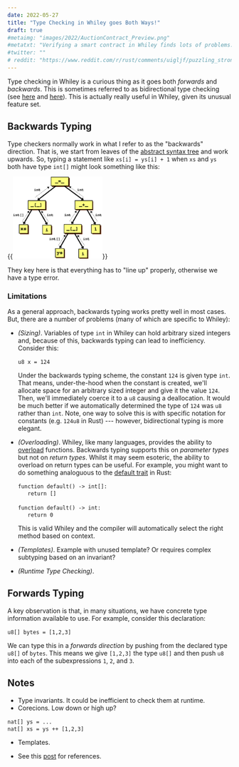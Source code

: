 ```yaml
---
date: 2022-05-27
title: "Type Checking in Whiley goes Both Ways!"
draft: true
#metaimg: "images/2022/AuctionContract_Preview.png"
#metatxt: "Verifying a smart contract in Whiley finds lots of problems."
#twitter: ""
# reddit: "https://www.reddit.com/r/rust/comments/uigljf/puzzling_strong_updates_in_rust/"
---
```


Type checking in Whiley is a curious thing as it goes both _forwards_
and _backwards_.  This is sometimes referred to as bidirectional type
checking (see [here](https://arxiv.org/abs/1908.05839) and
[here](https://ncatlab.org/nlab/show/bidirectional+typechecking)).
This is actually really useful in Whiley, given its unusual feature
set.

## Backwards Typing

Type checkers normally work in what I refer to as the "backwards"
direction.  That is, we start from leaves of the [abstract syntax
tree](https://en.wikipedia.org/wiki/Abstract_syntax_tree) and work
upwards.  So, typing a statement like `xs[i] = ys[i] + 1` when `xs`
and `ys` both have type `int[]` might look something like this:

{{<img class="text-center" src="/images/2022/BidirectionalTypeChecking.png" width="40%" alt="Illustrating the layout of an array in Java.">}}

They key here is that everything has to "line up" properly, otherwise
we have a type error.

### Limitations

As a general approach, backwards typing works pretty well in most
cases.  But, there are a number of problems (many of which are
specific to Whiley):

   * *(Sizing)*.  Variables of type `int` in Whiley can hold arbitrary
      sized integers and, because of this, backwards typing can lead
      to inefficiency.  Consider this:
      
      ```Whiley
      u8 x = 124
      ```
      
      Under the backwards typing scheme, the constant `124` is given
      type `int`.  That means, under-the-hood when the constant is
      created, we'll allocate space for an arbitrary sized integer and
      give it the value `124`.  Then, we'll immediately coerce it to a
      `u8` causing a deallocation.  It would be much better if we
      automatically determined the type of `124` was `u8` rather than
      `int`.  Note, one way to solve this is with specific notation
      for constants (e.g. `124u8` in Rust) --- however, bidirectional
      typing is more elegant.

   * *(Overloading)*.  Whiley, like many languages, provides the
      ability to
      [overload](https://en.wikipedia.org/wiki/Function_overloading)
      functions.  Backwards typing supports this on _parameter types_
      but not on _return types_.  Whilst it may seem esoteric, the
      ability to overload on return types can be useful.  For example,
      you might want to do something analoguous to the [default
      trait](https://doc.rust-lang.org/std/default/trait.Default.html)
      in Rust:
      
      ```Whiley
      function default() -> int[]:
         return []

      function default() -> int:
         return 0
      ```

      This is valid Whiley and the compiler will automatically
      select the right method based on context.

   * *(Templates)*.  Example with unused template?  Or requires
      complex subtyping based on an invariant?

   * *(Runtime Type Checking)*.

## Forwards Typing

A key observation is that, in many situations, we have concrete type
information available to use.  For example, consider this declaration:

```whiley
u8[] bytes = [1,2,3]
```

We can type this in a *forwards direction* by pushing from the
declared type `u8[]` of `bytes`.  This means we give `[1,2,3]` the
type `u8[]` and then push `u8` into each of the subexpressions `1`,
`2`, and `3`.

## Notes

   * Type invariants.  It could be inefficient to check them at runtime.
   * Corecions.  Low down or high up?
   ```Whiley
   nat[] ys = ...
   nat[] xs = ys ++ [1,2,3]
   ```
   * Templates.

   * See this
     [post](https://www.haskellforall.com/2022/06/the-appeal-of-bidirectional-type.html)
     for references.